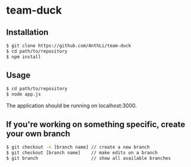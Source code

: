 # team-duck

## Installation
```bash
$ git clone https://github.com/AnthLi/team-duck
$ cd path/to/repository
$ npm install
```

## Usage
```bash
$ cd path/to/repository
$ node app.js
```

The application should be running on localhost:3000.

## If you're working on something specific, create your own branch
```bash
$ git checkout -n [branch name] // create a new branch
$ git checkout [branch name]    // make edits on a branch
$ git branch                    // show all available branches
```
